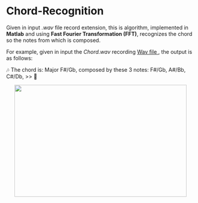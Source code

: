 # Chord-Recognition

Given in input *.wav* file record extension, this is algorithm, implemented in **Matlab** and using **Fast Fourier Transformation (FFT)**, recognizes the chord so the notes from which is composed.

For example, given in input the *Chord.wav* recording [Wav file ](Chord-Recognition/chord-recognition.m), the output is as follows:

:notes: The chord is: Major F#/Gb, composed by these 3 notes: F#/Gb, A#/Bb, C#/Db, >> :guitar:

<p align="center">
  <img width="460" height="300" src="/Users/alfonsodamelio/Desktop/matlab.png/460/300">
</p>
